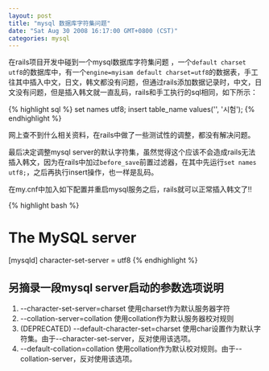 ```yaml
---
layout: post
title: "mysql 数据库字符集问题"
date: "Sat Aug 30 2008 16:17:00 GMT+0800 (CST)"
categories: mysql
---
```


在rails项目开发中碰到一个mysql数据库字符集问题 ，一个`default charset utf8`的数据库中，有一个`engine=myisam default charset=utf8`的数据表，手工往其中插入中文，日文，韩文都没有问题，但通过rails添加数据记录时，中文，日文没有问题，但是插入韩文就一直乱码，rails和手工执行的sql相同，如下所示：

{% highlight sql %}
set names utf8;
insert table_name values('', '시험');
{% endhighlight %}

网上查不到什么相关资料，在rails中做了一些测试性的调整，都没有解决问题。

最后决定调整mysql server的默认字符集，虽然觉得这个应该不会造成rails无法插入韩文，因为在rails中加过`before_save`前置过滤器，在其中先运行`set names utf8;`，之后再执行insert操作，也一样是乱码。

在my.cnf中加入如下配置并重启mysql服务之后，rails就可以正常插入韩文了!!

{% highlight bash %}
# The MySQL server
[mysqld]
character-set-server = utf8
{% endhighlight %}

另摘录一段mysql server启动的参数选项说明
-----

1. --character-set-server=charset 使用charset作为默认服务器字符
2. --collation-server=collation 使用collation作为默认服务器校对规则
3. (DEPRECATED) --default-character-set=charset 使用char设置作为默认字符集。由于--character-set-server，反对使用该选项。
4. --default-collation=collation 使用collation作为默认校对规则。由于--collation-server，反对使用该选项。
